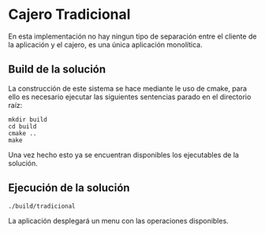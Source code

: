 # Cajero Tradicional

En esta implementación no hay ningun tipo de separación entre el cliente de la aplicación y el cajero, es una única aplicación monolítica.


## Build de la solución

La construcción de este sistema se hace mediante le uso de cmake, para ello es necesario ejecutar las siguientes sentencias parado en el directorio raíz:

```{r, engine='bash'}
mkdir build
cd build
cmake ..
make
```
Una vez hecho esto ya se encuentran disponibles los ejecutables de la solución.

## Ejecución de la solución

```{r, engine='bash'}
./build/tradicional 
```
La aplicación desplegará un menu con las operaciones disponibles.